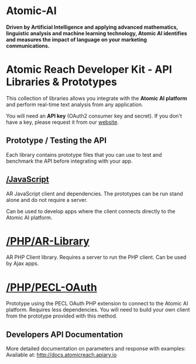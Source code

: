 # Atomic-AI
**Driven by Artificial Intelligence and applying advanced mathematics, linguistic analysis and machine learning technology, Atomic AI identifies and measures the impact of language on your marketing communications.** 

# Atomic Reach Developer Kit - API Libraries &amp; Prototypes

This collection of libraries allows you integrate with the **Atomic AI platform** and perform real-time text analysis from any application.

You will need an **API key** (OAuth2 consumer key and secret). If you don't have a key, please request it from our [website](https://www.atomicreach.com/try-it/).

## Prototype / Testing the API

Each library contains prototype files that you can use to test and benchmark the API before integrating with your app.

## [/JavaScript](https://github.com/siremi/Atomic-AI/tree/master/JavaScript)

AR JavaScript client and dependencies. The prototypes can be run stand alone and do not require a server.

Can be used to develop apps where the client connects directly to the Atomic AI platform.

# [/PHP/AR-Library](https://github.com/siremi/Atomic-AI/tree/master/PHP/AR-Library)

AR PHP Client library. Requires a server to run the PHP client. Can be used by Ajax apps.

# [/PHP/PECL-OAuth](https://github.com/siremi/Atomic-AI/tree/master/PHP/PECL-OAuth)

Prototype using the PECL OAuth PHP extension to connect to the Atomic AI platform. Requires less dependencies.
You will need to build your own client from the prototype provided with this method.

## Developers API Documentation 

More detailed documentation on parameters and response with examples: 
Available at: http://docs.atomicreach.apiary.io

